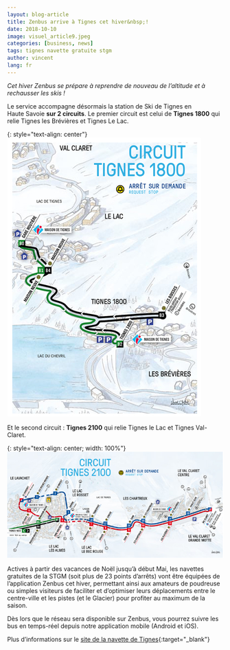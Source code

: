 ```yaml
---
layout: blog-article
title: Zenbus arrive à Tignes cet hiver&nbsp;!
date: 2018-10-10
image: visuel_article9.jpeg
categories: [business, news]
tags: tignes navette gratuite stgm
author: vincent
lang: fr
---
```

*Cet hiver Zenbus se prépare à reprendre de nouveau de l’altitude et à rechausser les skis&nbsp;!*

Le service accompagne désormais la station de Ski de Tignes en Haute&nbsp;Savoie __sur 2 circuits__. Le premier circuit est celui de __Tignes 1800__ qui relie Tignes les Brévières et Tignes&nbsp;Le&nbsp;Lac.

{: style="text-align: center"}
![Circuit Tignes 1800](/assets/img/blog/tignes_1800.jpeg)

Et le second circuit : __Tignes 2100__ qui relie Tignes le Lac et Tignes Val-Claret. 

{: style="text-align: center; width: 100%"}
![Circuit Tignes 2100](/assets/img/blog/tignes_2100.jpeg)

Actives à partir des vacances de Noël jusqu’à début Mai, les navettes gratuites de la STGM (soit plus de 23 points d’arrêts) vont être équipées de l’application Zenbus cet hiver, permettant ainsi aux amateurs de poudreuse ou simples visiteurs de faciliter et d’optimiser leurs déplacements entre le centre-ville et les pistes (et le Glacier) pour profiter au maximum de la saison.

Dès lors que le réseau sera disponible sur Zenbus, vous pourrez suivre les bus en temps-réel depuis notre application mobile (Android et iOS). 

Plus d’informations sur le [site de la navette de Tignes](https://www.tignes.net/sejour/deplacement/navettes){:target="_blank"}